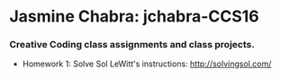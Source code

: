 # Jasmine Chabra: jchabra-CCS16

### Creative Coding class assignments and class projects.
- Homework 1: Solve Sol LeWitt's instructions: http://solvingsol.com/

